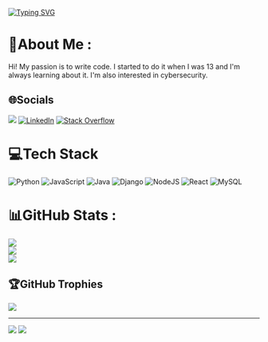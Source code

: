[![Typing SVG](https://readme-typing-svg.herokuapp.com?font=Dancing+Script&size=30&duration=4200&pause=500&color=733DF7&random=false&width=435&lines=Hi!+My+name+is+Aitor)](https://git.io/typing-svg)

# 💫About Me :
Hi! My passion is to write code. I started to do it when I was 13 and I'm always learning about it. I'm also interested in cybersecurity.

## 🌐Socials
<a href = "mailto:ontiberoaitor@gmail.com"> <img src="https://img.shields.io/badge/Gmail-D14836?style=for-the-badge&logo=gmail&logoColor=white" target="_blank"></a> [![LinkedIn](https://img.shields.io/badge/LinkedIn-0077B5?style=for-the-badge&logo=linkedin&logoColor=white)](https://linkedin.com/in/aitor-ontibero) [![Stack Overflow](https://img.shields.io/badge/Stack_Overflow-FE7A16?style=for-the-badge&logo=stack-overflow&logoColor=white)](https://stackoverflow.com/users/18746012/aitor-ontibero) 

# 💻Tech Stack
![Python](	https://img.shields.io/badge/Python-3776AB?style=for-the-badge&logo=python&logoColor=white) ![JavaScript](https://img.shields.io/badge/JavaScript-F7DF1E?style=for-the-badge&logo=javascript&logoColor=black) ![Java](https://img.shields.io/badge/Java-ED8B00?style=for-the-badge&logo=openjdk&logoColor=white) ![Django](https://img.shields.io/badge/Django-092E20?style=for-the-badge&logo=django&logoColor=white) ![NodeJS](https://img.shields.io/badge/Node.js-43853D?style=for-the-badge&logo=node.js&logoColor=white) ![React](https://img.shields.io/badge/React-20232A?style=for-the-badge&logo=react&logoColor=61DAFB) ![MySQL](https://img.shields.io/badge/MySQL-00000F?style=for-the-badge&logo=mysql&logoColor=white)
 # 📊GitHub Stats :
![](https://github-readme-stats.vercel.app/api?username=aitortxu20&theme=dracula&hide_border=true&include_all_commits=true&count_private=false)<br/>
![](https://github-readme-streak-stats.herokuapp.com/?user=aitortxu20&theme=dracula&hide_border=true)<br/>
![](https://github-readme-stats.vercel.app/api/top-langs/?username=aitortxu20&theme=dracula&hide_border=true&include_all_commits=true&count_private=false&layout=compact)

## 🏆GitHub Trophies
![](https://github-profile-trophy.vercel.app/?username=aitortxu20&theme=dracula&no-frame=false&no-bg=false&margin-w=4)

---
[![](https://visitcount.itsvg.in/api?id=aitortxu20&icon=0&color=0)](https://visitcount.itsvg.in)
<a href="https://visitcount.itsvg.in">
  <img src="https://visitcount.itsvg.in/api?id=aitortxu20&label=Profile%20Views&color=11&pretty=true" />
</a>
